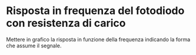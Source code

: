 # Risposta in frequenza del fotodiodo con resistenza di carico
Mettere in grafico la risposta in funzione della frequenza indicando la forma che assume il segnale.